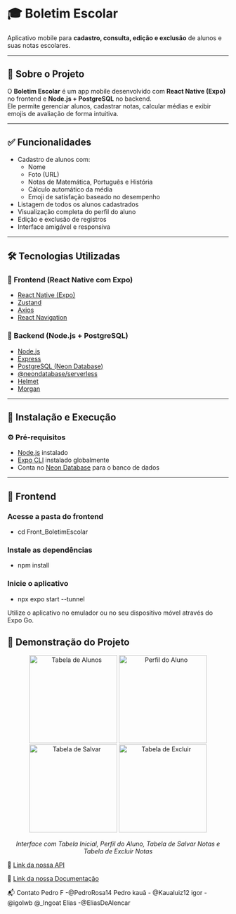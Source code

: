 # 🎓 Boletim Escolar

Aplicativo mobile para **cadastro, consulta, edição e exclusão** de alunos e suas notas escolares.

---

## 📘 Sobre o Projeto

O **Boletim Escolar** é um app mobile desenvolvido com **React Native (Expo)** no frontend e **Node.js + PostgreSQL** no backend.  
Ele permite gerenciar alunos, cadastrar notas, calcular médias e exibir emojis de avaliação de forma intuitiva.

---

## ✅ Funcionalidades

- Cadastro de alunos com:
  - Nome
  - Foto (URL)
  - Notas de Matemática, Português e História
  - Cálculo automático da média
  - Emoji de satisfação baseado no desempenho
- Listagem de todos os alunos cadastrados
- Visualização completa do perfil do aluno
- Edição e exclusão de registros
- Interface amigável e responsiva

---

## 🛠 Tecnologias Utilizadas

### 🔹 Frontend (React Native com Expo)

- [React Native (Expo)](https://expo.dev/)
- [Zustand](https://github.com/pmndrs/zustand)
- [Axios](https://axios-http.com/)
- [React Navigation](https://reactnavigation.org/)

### 🔸 Backend (Node.js + PostgreSQL)

- [Node.js](https://nodejs.org/)
- [Express](https://expressjs.com/)
- [PostgreSQL (Neon Database)](https://neon.tech/)
- [@neondatabase/serverless](https://www.npmjs.com/package/@neondatabase/serverless)
- [Helmet](https://helmetjs.github.io/)
- [Morgan](https://www.npmjs.com/package/morgan)

---

## 🚀 Instalação e Execução

### ⚙️ Pré-requisitos

- [Node.js](https://nodejs.org/) instalado
- [Expo CLI](https://docs.expo.dev/get-started/installation/) instalado globalmente
- Conta no [Neon Database](https://neon.tech/) para o banco de dados

---

## 📱 Frontend

### Acesse a pasta do frontend
- cd Front_BoletimEscolar

### Instale as dependências
- npm install

### Inicie o aplicativo
- npx expo start --tunnel

Utilize o aplicativo no emulador ou no seu dispositivo móvel através do Expo Go.

## 📸 Demonstração do Projeto

<p align="center">
  <img src="https://github.com/user-attachments/assets/f59747b7-5f69-4d5e-ad4b-a8189e8eb07e" width="200" height= "200" alt="Tabela de Alunos" >
   <img src="https://github.com/user-attachments/assets/8433666e-dae1-4b72-93ca-1f9cbd70406d" width="200" height= "200"  alt="Perfil do Aluno" >
  <img src="https://github.com/user-attachments/assets/16c14046-c529-4253-bfb2-28a6279e7771" width="200" height= "200" alt="Tabela de Salvar" >
  <img src="https://github.com/user-attachments/assets/570f6c0b-c82c-493c-be63-af4c6d044e45" width="200" height= "200" alt="Tabela de Excluir" > 
</p>

<p align="center">
  <em>Interface com Tabela Inicial, Perfil do Aluno,  Tabela de Salvar Notas e Tabela de Excluir Notas</em>
</p>


🔗 [Link da nossa API](https://boletim-escolar-api.onrender.com/)

🔗 [Link da nossa Documentação](https://boletim-escolar-api.onrender.com/api-docs/)

📬 Contato
Pedro F -@PedroRosa14 Pedro
kauã - @Kaualuiz12
igor - @igolwb @_Ingoat
Elias -@EliasDeAlencar
